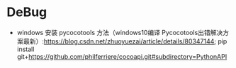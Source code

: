 # DeBug

- windows 安装 pycocotools 方法（windows10编译 Pycocotools出错解决方案最新）:https://blog.csdn.net/zhuoyuezai/article/details/80347144;
  pip install git+https://github.com/philferriere/cocoapi.git#subdirectory=PythonAPI

